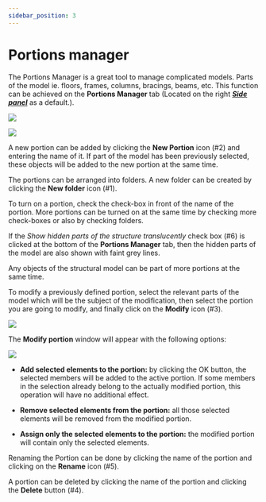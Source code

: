 ```yaml
---
sidebar_position: 3
---
```

# Portions manager


The Portions Manager is a great tool to manage complicated models. Parts of the model ie. floors, frames, columns, bracings, beams, etc. This function can be achieved on the **Portions Manager** tab (Located on the right **_[Side panel](../1_0_general-description/1_2_the-main-window.md#side-panel)_** as a default.).


[![](https://Consteelsoftware.com/wp-content/uploads/2021/04/4-4-portions-2.png)](./img/wp-content-uploads-2021-04-4-4-portions-2.png)


[![](https://Consteelsoftware.com/wp-content/uploads/2021/04/4-4-portions-1.png)](./img/wp-content-uploads-2021-04-4-4-portions-1.png)


A new portion can be added by clicking the **New Portion** icon (#2) and entering the name of it. If part of the model has been previously selected, these objects will be added to the new portion at the same time.


The portions can be arranged into folders. A new folder can be created by clicking the **New folder** icon (#1).


To turn on a portion, check the check-box in front of the name of the portion. More portions can be turned on at the same time by checking more check-boxes or also by checking folders.


If the _Show hidden parts of the structure translucently_ check box (#6) is clicked at the bottom of the **Portions Manager** tab, then the hidden parts of the model are also shown with faint grey lines.


Any objects of the structural model can be part of more portions at the same time.


To modify a previously defined portion, select the relevant parts of the model which will be the subject of the modification, then select the portion you are going to modify, and finally click on the **Modify** icon (#3).


[![](https://Consteelsoftware.com/wp-content/uploads/2021/04/4-4-portions-3.png)](./img/wp-content-uploads-2021-04-4-4-portions-3.png)


The **Modify portion** window will appear with the following options:


[![](https://Consteelsoftware.com/wp-content/uploads/2021/04/4-4-portions-4.png)](./img/wp-content-uploads-2021-04-4-4-portions-4.png)

- **Add selected elements to the portion:** by clicking the OK button, the selected members will be added to the active portion. If some members in the selection already belong to the actually modified portion, this operation will have no additional effect.

- **Remove selected elements from the portion:** all those selected elements will be removed from the modified portion.

- **Assign only the selected elements to the portion:** the modified portion will contain only the selected elements.


Renaming the Portion can be done by clicking the name of the portion and clicking on the **Rename** icon (#5).


A portion can be deleted by clicking the name of the portion and clicking the **Delete** button (#4).

